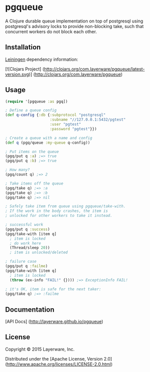 # pgqueue

A Clojure durable queue implementation on top of postgresql using
postgresql's advisory locks to provide non-blocking take,
such that concurrent workers do not block each other.

## Installation

[Leiningen](https://github.com/technomancy/leiningen) dependency information:

[![Clojars Project]
(http://clojars.org/com.layerware/pgqueue/latest-version.svg)]
(http://clojars.org/com.layerware/pgqueue)

## Usage

```clj
(require '[pgqueue :as pgq])

; Define a queue config
(def q-config {:db {:subprotocol "postgresql"
                    :subname "//127.0.0.1:5432/pgtest"
                    :user "pgtest"
                    :password "pgtest"}})

; Create a queue with a name and config
(def q (pgq/queue :my-queue q-config))

; Put items on the queue
(pgq/put q :a) ;=> true
(pgq/put q :b) ;=> true

; How many?
(pgq/count q) ;=> 2

; Take items off the queue
(pgq/take q) ;=> :a
(pgq/take q) ;=> :b
(pgq/take q) ;=> nil

; Safely take item from queue using pgqueue/take-with.
; If the work in the body crashes, the item is
; unlocked for other workers to take it instead.

; successful work
(pgq/put q :success)
(pgq/take-with [item q]
  ; item is locked
  ; do work here
  (Thread/sleep 20))
  ; item is unlocked/deleted

; failure case
(pgq/put q :failme)
(pgq/take-with [item q]
  ; item is locked
  (throw (ex-info "FAIL!" {}))) ;=> ExceptionInfo FAIL!
  
; it's OK, item is safe for the next taker:
(pgq/take q) ;=> :failme

```

## Documentation

[API Docs] (http://layerware.github.io/pgqueue)

## License

Copyright © 2015 Layerware, Inc.

Distributed under the [Apache License, Version 2.0] (http://www.apache.org/licenses/LICENSE-2.0.html)
